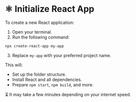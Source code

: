 # ⚛️ Initialize React App

To create a new React application:

1. Open your terminal.
2. Run the following command:
```bash
npx create-react-app my-app
```
3. Replace `my-app` with your preferred project name.

This will:
- Set up the folder structure.
- Install React and all dependencies.
- Prepare `npm start`, `npm build`, and more.

⏳ It may take a few minutes depending on your internet speed.

